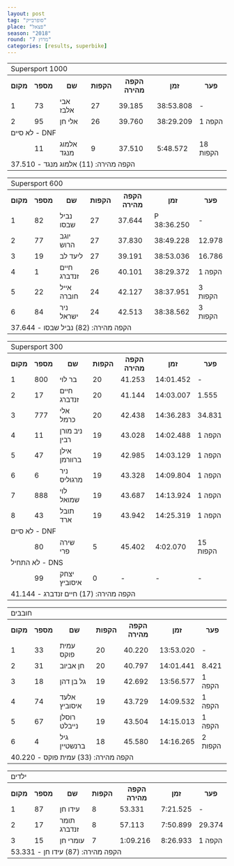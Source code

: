 ```yaml
---
layout: post
tag: "סופרבייק"
place: "פצאל"
season: "2018"
round: "מרוץ 7"
categories: [results, superbike]
---
```

<table class="line_color">
        <tr>
            <td colspan="99" class="title_font">Supersport 1000</td>
        </tr>
        <tr class="rnkh_bkcolor">
            <th class="rnkh_font">מקום</th>
            <th class="rnkh_font">מספר</th>
            <th class="rnkh_font">שם</th>
            <th class="rnkh_font">הקפות</th>
            <th class="rnkh_font">הקפה מהירה</th>
            <th class="rnkh_font">זמן</th>
            <th class="rnkh_font">פער</th>
        </tr>
        <tr class="rnk_bkcolor OddRow">
            <td class="rnk_font">1</td>
            <td class="rnk_font">73</td>
            <td class="rnk_font">אבי אלבז</td>
            <td class="rnk_font">27</td>
            <td class="rnk_font">39.185</td>
            <td class="rnk_font">38:53.808</td>
            <td class="rnk_font">-</td>
        </tr>
        <tr class="rnk_bkcolor EvenRow">
            <td class="rnk_font">2</td>
            <td class="rnk_font">95</td>
            <td class="rnk_font">אלי חן</td>
            <td class="rnk_font">26</td>
            <td class="rnk_font">39.760</td>
            <td class="rnk_font">38:29.209</td>
            <td class="rnk_font">1 הקפה</td>
        </tr>
        <tr>
            <td colspan="99" class="subtitle_font">לא סיים - DNF</td>
        </tr>
        <tr class="rnk_bkcolor OddRow">
            <td class="rnk_font"></td>
            <td class="rnk_font">11</td>
            <td class="rnk_font">אלמוג מנגד</td>
            <td class="rnk_font">9</td>
            <td class="rnk_font">37.510</td>
            <td class="rnk_font">5:48.572</td>
            <td class="rnk_font">18 הקפות</td>
        </tr>
        <tr>
            <td colspan="99" class="comment_font">הקפה מהירה: (11) אלמוג מנגד - 37.510</td>
        </tr>
</table>
<table class="line_color">
        <tr>
            <td colspan="99" class="title_font">Supersport 600</td>
        </tr>
        <tr class="rnkh_bkcolor">
            <th class="rnkh_font">מקום</th>
            <th class="rnkh_font">מספר</th>
            <th class="rnkh_font">שם</th>
            <th class="rnkh_font">הקפות</th>
            <th class="rnkh_font">הקפה מהירה</th>
            <th class="rnkh_font">זמן</th>
            <th class="rnkh_font">פער</th>
        </tr>
        <tr class="rnk_bkcolor EvenRow">
            <td class="rnk_font">1</td>
            <td class="rnk_font">82</td>
            <td class="rnk_font">נביל שבסו</td>
            <td class="rnk_font">27</td>
            <td class="rnk_font">37.644</td>
            <td class="rnk_font penalty" aria-label="עונשין: 10">P 38:36.250</td>
            <td class="rnk_font">-</td>
        </tr>
        <tr class="rnk_bkcolor OddRow">
            <td class="rnk_font">2</td>
            <td class="rnk_font">77</td>
            <td class="rnk_font">יוגב הרוש</td>
            <td class="rnk_font">27</td>
            <td class="rnk_font">37.830</td>
            <td class="rnk_font">38:49.228</td>
            <td class="rnk_font">12.978</td>
        </tr>
        <tr class="rnk_bkcolor EvenRow">
            <td class="rnk_font">3</td>
            <td class="rnk_font">19</td>
            <td class="rnk_font">ליעד לב</td>
            <td class="rnk_font">27</td>
            <td class="rnk_font">39.191</td>
            <td class="rnk_font">38:53.036</td>
            <td class="rnk_font">16.786</td>
        </tr>
        <tr class="rnk_bkcolor OddRow">
            <td class="rnk_font">4</td>
            <td class="rnk_font">1</td>
            <td class="rnk_font">חיים זנדברג</td>
            <td class="rnk_font">26</td>
            <td class="rnk_font">40.101</td>
            <td class="rnk_font">38:29.372</td>
            <td class="rnk_font">1 הקפה</td>
        </tr>
        <tr class="rnk_bkcolor EvenRow">
            <td class="rnk_font">5</td>
            <td class="rnk_font">22</td>
            <td class="rnk_font">אייל חוברה</td>
            <td class="rnk_font">24</td>
            <td class="rnk_font">42.127</td>
            <td class="rnk_font">38:37.951</td>
            <td class="rnk_font">3 הקפות</td>
        </tr>
        <tr class="rnk_bkcolor OddRow">
            <td class="rnk_font">6</td>
            <td class="rnk_font">84</td>
            <td class="rnk_font">ניר ישראל</td>
            <td class="rnk_font">24</td>
            <td class="rnk_font">42.513</td>
            <td class="rnk_font">38:38.562</td>
            <td class="rnk_font">3 הקפות</td>
        </tr>
        <tr>
            <td colspan="99" class="comment_font">הקפה מהירה: (82) נביל שבסו - 37.644</td>
        </tr>
</table>
<table class="line_color">
        <tr>
            <td colspan="99" class="title_font">Supersport 300</td>
        </tr>
        <tr class="rnkh_bkcolor">
            <th class="rnkh_font">מקום</th>
            <th class="rnkh_font">מספר</th>
            <th class="rnkh_font">שם</th>
            <th class="rnkh_font">הקפות</th>
            <th class="rnkh_font">הקפה מהירה</th>
            <th class="rnkh_font">זמן</th>
            <th class="rnkh_font">פער</th>
        </tr>
        <tr class="rnk_bkcolor OddRow">
            <td class="rnk_font">1</td>
            <td class="rnk_font">800</td>
            <td class="rnk_font">בר לוי</td>
            <td class="rnk_font">20</td>
            <td class="rnk_font">41.253</td>
            <td class="rnk_font">14:01.452</td>
            <td class="rnk_font">-</td>
        </tr>
        <tr class="rnk_bkcolor EvenRow">
            <td class="rnk_font">2</td>
            <td class="rnk_font">17</td>
            <td class="rnk_font">חיים זנדברג</td>
            <td class="rnk_font">20</td>
            <td class="rnk_font">41.144</td>
            <td class="rnk_font">14:03.007</td>
            <td class="rnk_font">1.555</td>
        </tr>
        <tr class="rnk_bkcolor OddRow">
            <td class="rnk_font">3</td>
            <td class="rnk_font">777</td>
            <td class="rnk_font">אלי כרמל</td>
            <td class="rnk_font">20</td>
            <td class="rnk_font">42.438</td>
            <td class="rnk_font">14:36.283</td>
            <td class="rnk_font">34.831</td>
        </tr>
        <tr class="rnk_bkcolor EvenRow">
            <td class="rnk_font">4</td>
            <td class="rnk_font">11</td>
            <td class="rnk_font">ניב מורן רבין</td>
            <td class="rnk_font">19</td>
            <td class="rnk_font">43.028</td>
            <td class="rnk_font">14:02.488</td>
            <td class="rnk_font">1 הקפה</td>
        </tr>
        <tr class="rnk_bkcolor OddRow">
            <td class="rnk_font">5</td>
            <td class="rnk_font">47</td>
            <td class="rnk_font">אילן ברוורמן</td>
            <td class="rnk_font">19</td>
            <td class="rnk_font">42.985</td>
            <td class="rnk_font">14:03.129</td>
            <td class="rnk_font">1 הקפה</td>
        </tr>
        <tr class="rnk_bkcolor EvenRow">
            <td class="rnk_font">6</td>
            <td class="rnk_font">6</td>
            <td class="rnk_font">ניר מרגוליס</td>
            <td class="rnk_font">19</td>
            <td class="rnk_font">43.328</td>
            <td class="rnk_font">14:09.804</td>
            <td class="rnk_font">1 הקפה</td>
        </tr>
        <tr class="rnk_bkcolor OddRow">
            <td class="rnk_font">7</td>
            <td class="rnk_font">888</td>
            <td class="rnk_font">לוי שמואל</td>
            <td class="rnk_font">19</td>
            <td class="rnk_font">43.687</td>
            <td class="rnk_font">14:13.924</td>
            <td class="rnk_font">1 הקפה</td>
        </tr>
        <tr class="rnk_bkcolor EvenRow">
            <td class="rnk_font">8</td>
            <td class="rnk_font">43</td>
            <td class="rnk_font">תובל ארד</td>
            <td class="rnk_font">19</td>
            <td class="rnk_font">43.942</td>
            <td class="rnk_font">14:25.319</td>
            <td class="rnk_font">1 הקפה</td>
        </tr>
        <tr>
            <td colspan="99" class="subtitle_font">לא סיים - DNF</td>
        </tr>
        <tr class="rnk_bkcolor OddRow">
            <td class="rnk_font"></td>
            <td class="rnk_font">80</td>
            <td class="rnk_font">שירה פרי</td>
            <td class="rnk_font">5</td>
            <td class="rnk_font">45.402</td>
            <td class="rnk_font">4:02.070</td>
            <td class="rnk_font">15 הקפות</td>
        </tr>
        <tr>
            <td colspan="99" class="subtitle_font">לא התחיל - DNS</td>
        </tr>
        <tr class="rnk_bkcolor EvenRow">
            <td class="rnk_font"></td>
            <td class="rnk_font">99</td>
            <td class="rnk_font">יצחק איסוביץ</td>
            <td class="rnk_font">0</td>
            <td class="rnk_font">-</td>
            <td class="rnk_font">-</td>
            <td class="rnk_font">-</td>
        </tr>
        <tr>
            <td colspan="99" class="comment_font">הקפה מהירה: (17) חיים זנדברג - 41.144</td>
        </tr>
</table>
<table class="fadeIn line_color">
    <tr>
        <td colspan="99" class="title_font">חובבים</td>
    </tr>
    <tr class="rnkh_bkcolor">
        <th class="rnkh_font">מקום</th>
        <th class="rnkh_font">מספר</th>
        <th class="rnkh_font">שם</th>
        <th class="rnkh_font">הקפות</th>
        <th class="rnkh_font">הקפה מהירה</th>
        <th class="rnkh_font">זמן</th>
        <th class="rnkh_font">פער</th>
    </tr>
    <tr class="rnk_bkcolor OddRow">
        <td class="rnk_font">1</td>
        <td class="rnk_font">33</td>
        <td class="rnk_font">עמית פוקס</td>
        <td class="rnk_font">20</td>
        <td class="rnk_font">40.220</td>
        <td class="rnk_font">13:53.020</td>
        <td class="rnk_font">-</td>
    </tr>
    <tr class="rnk_bkcolor EvenRow">
        <td class="rnk_font">2</td>
        <td class="rnk_font">31</td>
        <td class="rnk_font">חן אביוב</td>
        <td class="rnk_font">20</td>
        <td class="rnk_font">40.797</td>
        <td class="rnk_font">14:01.441</td>
        <td class="rnk_font">8.421</td>
    </tr>
    <tr class="rnk_bkcolor OddRow">
        <td class="rnk_font">3</td>
        <td class="rnk_font">18</td>
        <td class="rnk_font">גל בן דהן</td>
        <td class="rnk_font">19</td>
        <td class="rnk_font">42.692</td>
        <td class="rnk_font">13:56.577</td>
        <td class="rnk_font">1 הקפה</td>
    </tr>
    <tr class="rnk_bkcolor EvenRow">
        <td class="rnk_font">4</td>
        <td class="rnk_font">74</td>
        <td class="rnk_font">אלעד איסוביץ</td>
        <td class="rnk_font">19</td>
        <td class="rnk_font">43.729</td>
        <td class="rnk_font">14:09.532</td>
        <td class="rnk_font">1 הקפה</td>
    </tr>
    <tr class="rnk_bkcolor OddRow">
        <td class="rnk_font">5</td>
        <td class="rnk_font">67</td>
        <td class="rnk_font">רוסלן נייבלט</td>
        <td class="rnk_font">19</td>
        <td class="rnk_font">43.504</td>
        <td class="rnk_font">14:15.013</td>
        <td class="rnk_font">1 הקפה</td>
    </tr>
    <tr class="rnk_bkcolor EvenRow">
        <td class="rnk_font">6</td>
        <td class="rnk_font">4</td>
        <td class="rnk_font">גיל ברנשטיין</td>
        <td class="rnk_font">18</td>
        <td class="rnk_font">45.580</td>
        <td class="rnk_font">14:16.265</td>
        <td class="rnk_font">2 הקפות</td>
    </tr>
    <tr>
        <td colspan="99" class="comment_font">הקפה מהירה: (33) עמית פוקס - 40.220</td>
    </tr>
</table>
<table class="line_color">
    <tr>
        <td colspan="99" class="title_font">ילדים</td>
    </tr>
    <tr class="rnkh_bkcolor">
        <th class="rnkh_font">מקום</th>
        <th class="rnkh_font">מספר</th>
        <th class="rnkh_font">שם</th>
        <th class="rnkh_font">הקפות</th>
        <th class="rnkh_font">הקפה מהירה</th>
        <th class="rnkh_font">זמן</th>
        <th class="rnkh_font">פער</th>
    </tr>
    <tr class="rnk_bkcolor OddRow">
        <td class="rnk_font">1</td>
        <td class="rnk_font">87</td>
        <td class="rnk_font">עידו חן</td>
        <td class="rnk_font">8</td>
        <td class="rnk_font">53.331</td>
        <td class="rnk_font">7:21.525</td>
        <td class="rnk_font">-</td>
    </tr>
    <tr class="rnk_bkcolor EvenRow">
        <td class="rnk_font">2</td>
        <td class="rnk_font">17</td>
        <td class="rnk_font">תומר זנדברג</td>
        <td class="rnk_font">8</td>
        <td class="rnk_font">57.113</td>
        <td class="rnk_font">7:50.899</td>
        <td class="rnk_font">29.374</td>
    </tr>
    <tr class="rnk_bkcolor OddRow">
        <td class="rnk_font">3</td>
        <td class="rnk_font">15</td>
        <td class="rnk_font">עומרי חן</td>
        <td class="rnk_font">7</td>
        <td class="rnk_font">1:09.216</td>
        <td class="rnk_font">8:26.933</td>
        <td class="rnk_font">1 הקפה</td>
    </tr>
    <tr>
        <td colspan="99" class="comment_font">הקפה מהירה: (87) עידו חן - 53.331</td>
    </tr>
</table>
